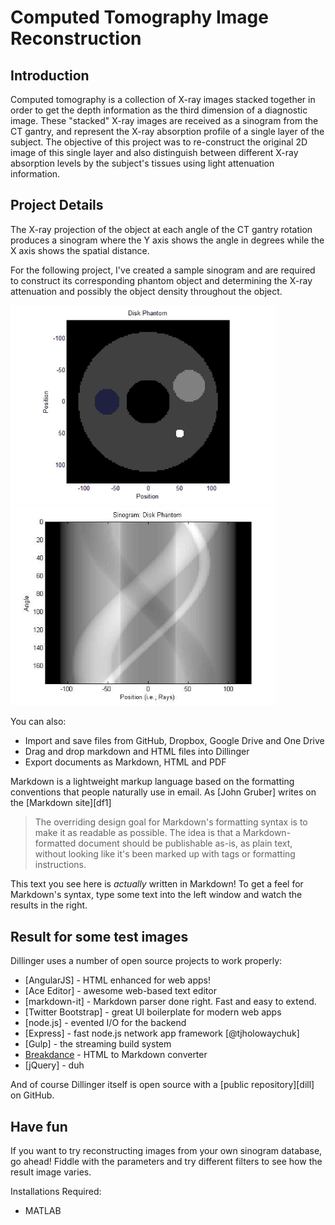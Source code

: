 # Computed Tomography Image Reconstruction
## Introduction
Computed tomography is a collection of X-ray images stacked together in order to get the depth information as the third dimension of a diagnostic image. These "stacked" X-ray images are received as a sinogram from the CT gantry, and represent the X-ray absorption profile of a single layer of the subject. The objective of this project was to re-construct the original 2D image of this single layer and also distinguish between different X-ray absorption levels by the subject's tissues using light attenuation information.

## Project Details
The X-ray projection of the object at each angle of the CT gantry rotation produces a sinogram where the Y axis shows the angle in degrees while the X axis shows the spatial distance. 

For the following project, I've created a sample sinogram and  are required to construct its corresponding phantom object and determining the X-ray attenuation and possibly the object density throughout the object. 

<img src="Assets/Phantom.png" width="425"/>
<img src="/Assets/Phantom_Sinogram.jpg" width="425"/>

You can also:
  - Import and save files from GitHub, Dropbox, Google Drive and One Drive
  - Drag and drop markdown and HTML files into Dillinger
  - Export documents as Markdown, HTML and PDF

Markdown is a lightweight markup language based on the formatting conventions that people naturally use in email.  As [John Gruber] writes on the [Markdown site][df1]

> The overriding design goal for Markdown's
> formatting syntax is to make it as readable
> as possible. The idea is that a
> Markdown-formatted document should be
> publishable as-is, as plain text, without
> looking like it's been marked up with tags
> or formatting instructions.

This text you see here is *actually* written in Markdown! To get a feel for Markdown's syntax, type some text into the left window and watch the results in the right.

## Result for some test images

Dillinger uses a number of open source projects to work properly:

* [AngularJS] - HTML enhanced for web apps!
* [Ace Editor] - awesome web-based text editor
* [markdown-it] - Markdown parser done right. Fast and easy to extend.
* [Twitter Bootstrap] - great UI boilerplate for modern web apps
* [node.js] - evented I/O for the backend
* [Express] - fast node.js network app framework [@tjholowaychuk]
* [Gulp] - the streaming build system
* [Breakdance](http://breakdance.io) - HTML to Markdown converter
* [jQuery] - duh

And of course Dillinger itself is open source with a [public repository][dill]
 on GitHub.

## Have fun

If you want to try reconstructing images from your own sinogram database, go ahead! 
Fiddle with the parameters and try different filters to see how the result image varies.

Installations Required:
- MATLAB
